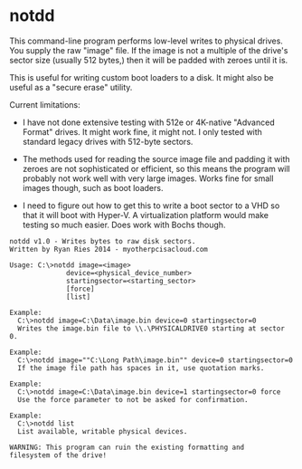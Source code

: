 notdd
=====

This command-line program performs low-level writes to physical drives. You supply the raw "image" file. If the image is not a multiple of the drive's sector size (usually 512 bytes,) then it will be padded with zeroes until it is.

This is useful for writing custom boot loaders to a disk. It might also be useful as a "secure erase" utility.

Current limitations: 

- I have not done extensive testing with 512e or 4K-native "Advanced Format" drives. It might work fine, it might not. I only tested with standard legacy drives with 512-byte sectors.

- The methods used for reading the source image file and padding it with zeroes are not sophisticated or efficient, so this means the program will probably not work well with very large images. Works fine for small images though, such as boot loaders.

- I need to figure out how to get this to write a boot sector to a VHD so that it will boot with Hyper-V. A virtualization platform would make testing so much easier. Does work with Bochs though.

```
notdd v1.0 - Writes bytes to raw disk sectors.
Written by Ryan Ries 2014 - myotherpcisacloud.com

Usage: C:\>notdd image=<image>
              device=<physical_device_number>
              startingsector=<starting_sector>
              [force]
              [list]

Example:
  C:\>notdd image=C:\Data\image.bin device=0 startingsector=0
  Writes the image.bin file to \\.\PHYSICALDRIVE0 starting at sector 0.

Example:
  C:\>notdd image=""C:\Long Path\image.bin"" device=0 startingsector=0
  If the image file path has spaces in it, use quotation marks.

Example:
  C:\>notdd image=C:\Data\image.bin device=1 startingsector=0 force
  Use the force parameter to not be asked for confirmation.

Example:
  C:\>notdd list
  List available, writable physical devices.

WARNING: This program can ruin the existing formatting and 
filesystem of the drive!
```

